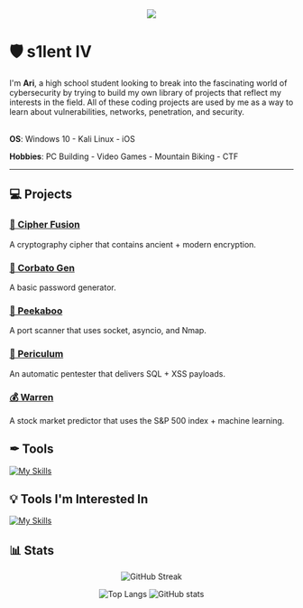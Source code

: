 <div align="center">
<img src="https://i.postimg.cc/g29BWy09/github-banner.gif" />
</div>

# 🛡 s1lent IV

I'm **Ari**, a high school student looking to break into the fascinating world of cybersecurity by trying to build my own library of projects that reflect my interests in the field. All of these coding projects are used by me as a way to learn about vulnerabilities, networks, penetration, and security.
<br />
<br />

**OS**: Windows 10 - Kali Linux - iOS

**Hobbies**: PC Building - Video Games - Mountain Biking - CTF

---

## 💻 Projects

### [🔐 Cipher Fusion](https://github.com/s1lentIV/Cipher-Fusion)

A cryptography cipher that contains ancient + modern encryption.
### [🚪 Corbato Gen](https://github.com/s1lentIV/Corbato-Gen)

A basic password generator.
### [👀 Peekaboo](https://github.com/s1lentIV/Peekaboo)

A port scanner that uses socket, asyncio, and Nmap.
### [💉 Periculum](https://github.com/s1lentIV/Periculum)

An automatic pentester that delivers SQL + XSS payloads.
### [💰 Warren](https://github.com/s1lentIV/Warren)

A stock market predictor that uses the S&P 500 index + machine learning.
## ✒ Tools

[![My Skills](https://skillicons.dev/icons?i=py,html,vscode,obsidian,linux)](https://skillicons.dev)

## 💡 Tools I'm Interested In

[![My Skills](https://skillicons.dev/icons?i=js,azure,sql,bash,cpp,c,go,java)](https://skillicons.dev)

## 📊 Stats
<div align="center">

![GitHub Streak](https://streak-stats.demolab.com?user=s1lentIV&theme=gotham&hide_border=true&background=000000&sideLabels=FFFFFF&dates=FFFFFF&stroke=6F6F6F&ring=FFFFFF&fire=FFFFFF&currStreakNum=FFFFFF&sideNums=FFFFFF&currStreakLabel=FFFFFF)

![Top Langs](https://github-readme-stats.vercel.app/api/top-langs/?username=s1lentIV&bg_color=000000&text_color=FFFFFF&title_color=FFFFFF&hide_border=true)
![GitHub stats](https://github-readme-stats.vercel.app/api?username=s1lentIV&hide_rank=true&bg_color=000000&text_color=FFFFFF&show_icons=true&hide_title=true&icon_color=FFFFFF&hide_border=true)
</div>
